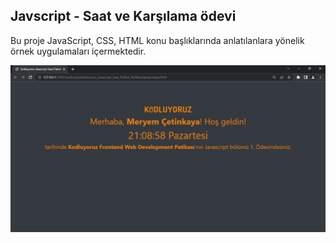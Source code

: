 ## Javscript - Saat ve Karşılama ödevi

Bu proje JavaScript, CSS, HTML konu başlıklarında anlatılanlara yönelik örnek uygulamaları içermektedir.

![](img\clock.JPG)